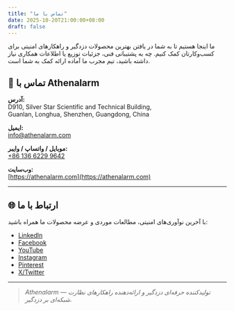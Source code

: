 ```yaml
---
title: "تماس با ما"
date: 2025-10-20T21:00:00+08:00
draft: false
---
```


ما اینجا هستیم تا به شما در یافتن بهترین محصولات دزدگیر و راهکارهای امنیتی برای کسب‌وکارتان کمک کنیم. چه به پشتیبانی فنی، جزئیات توزیع یا اطلاعات همکاری نیاز داشته باشید، تیم مجرب ما آماده ارائه کمک به شما است.

## 📍 تماس با Athenalarm

**آدرس:**  
D910, Silver Star Scientific and Technical Building,  
Guanlan, Longhua, Shenzhen, Guangdong, China  

**ایمیل:**  
[info@athenalarm.com](mailto:info@athenalarm.com)

**موبایل / واتساپ / وایبر:**  
[+86 136 6229 9642](https://api.whatsapp.com/send?phone=8613662299642)

**وب‌سایت:**  
[https://athenalarm.com](https://athenalarm.com)

---

## 🌐 ارتباط با ما

با آخرین نوآوری‌های امنیتی، مطالعات موردی و عرضه محصولات ما همراه باشید:

- [LinkedIn](https://www.linkedin.com/company/athenalarm)
- [Facebook](https://www.facebook.com/athenalarm)
- [YouTube](https://www.youtube.com/@athenalarm3663)
- [Instagram](https://www.instagram.com/athenalarm)
- [Pinterest](https://www.pinterest.com/athenalarm/)
- [X/Twitter](https://x.com/Athenalarm)

---

> _Athenalarm — تولیدکننده حرفه‌ای دزدگیر و ارائه‌دهنده راهکارهای نظارت شبکه‌ای بر دزدگیر._